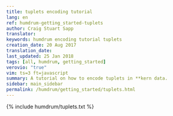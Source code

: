 ```yaml
---
title: tuplets encoding tutorial
lang: en
ref: humdrum-getting_started-tuplets
author: Craig Stuart Sapp
translator: 
keywords: humdrum encoding tutorial tuplets
creation_date: 20 Aug 2017
translation_date: 
last_updated: 25 Jan 2018
tags: [all, humdrum, getting_started]
verovio: "true"
vim: ts=3 ft=javascript
summary: A tutorial on how to encode tuplets in **kern data.
sidebar: main_sidebar
permalink: /humdrum/getting_started/tuplets.html
---
```


{% include humdrum/tuplets.txt %}

